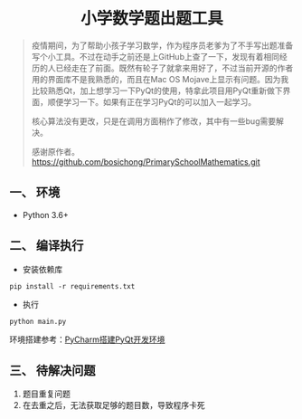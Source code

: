 # <center> 小学数学题出题工具 </center>

> 疫情期间，为了帮助小孩子学习数学，作为程序员老爹为了不手写出题准备写个小工具。不过在动手之前还是上GitHub上查了一下，发现有着相同经历的人已经走在了前面。既然有轮子了就拿来用好了，不过当前开源的作者用的界面库不是我熟悉的，而且在Mac OS Mojave上显示有问题。因为我比较熟悉Qt，加上想学习一下PyQt的使用，特拿此项目用PyQt重新做下界面，顺便学习一下。如果有正在学习PyQt的可以加入一起学习。
>
> 核心算法没有更改，只是在调用方面稍作了修改，其中有一些bug需要解决。
>
> 感谢原作者。https://github.com/bosichong/PrimarySchoolMathematics.git



## 一、 环境

- Python 3.6+

## 二、 编译执行

- 安装依赖库

```
pip install -r requirements.txt
```

- 执行

```
python main.py
```

环境搭建参考：[PyCharm搭建PyQt开发环境](https://github.com/lasyman/PrimarySchoolMathematics/blob/pyqt/PyCharm搭建PyQt环境.md)

## 三、 待解决问题

1. 题目重复问题
2. 在去重之后，无法获取足够的题目数，导致程序卡死